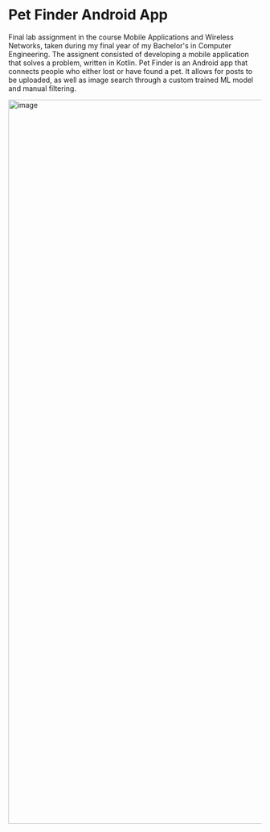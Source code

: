 # Pet Finder Android App

Final lab assignment in the course Mobile Applications and Wireless Networks, taken during my final year of my Bachelor's in Computer Engineering. The assignent consisted of developing a mobile application that solves a problem, written in Kotlin. Pet Finder is an Android app that connects people who either lost or have found a pet. It allows for posts to be uploaded, as well as image search through a custom trained ML model and manual filtering.

<img width="1440" alt="image" src="https://github.com/user-attachments/assets/acbefae6-87ac-44ad-a940-6e44ff9e0313" />
